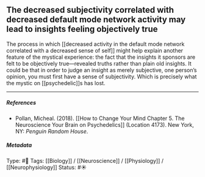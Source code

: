 ## The decreased subjectivity correlated with decreased default mode network activity may lead to insights feeling objectively true  # 

The process in which [[decreased activity in the default mode network correlated with a decreased sense of self]] might help explain another feature of the mystical experience: the fact that the insights it sponsors are felt to be objectively true—revealed truths rather than plain old insights. It could be that in order to judge an insight as merely subjective, one person’s opinion, you must first have a sense of subjectivity. Which is precisely what the mystic on [[psychedelic]]s has lost.

___

##### References

- Pollan, Micheal. (2018). [[How to Change Your Mind Chapter 5. The Neuroscience Your Brain on Psychedelics]] (Location 4173). New York, NY: _Penguin Random House_. 

##### Metadata

Type: #🔴 
Tags: [[Biology]] / [[Neuroscience]] / [[Physiology]] / [[Neurophysiology]] 
Status: #☀️ 